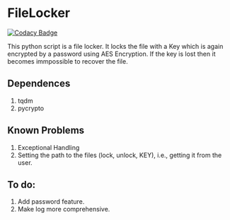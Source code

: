 FileLocker
===

[![Codacy Badge](https://app.codacy.com/project/badge/Grade/8a1e9a664c1341829e8dc3addb062450)](https://www.codacy.com?utm_source=github.com&amp;utm_medium=referral&amp;utm_content=th3c0d3br34ker/FileLocker&amp;utm_campaign=Badge_Grade)

This python script is a file locker.
It locks the file with a Key which is again encrypted by a password using AES Encryption.
If the key is lost then it becomes immpossible to recover the file.

Dependences
---
1. tqdm
2. pycrypto

Known Problems
---
1. Exceptional Handling
2. Setting the path to the files (lock, unlock, KEY), i.e., getting it from the user.

To do:
---
1. Add password feature.
2. Make log more comprehensive.
